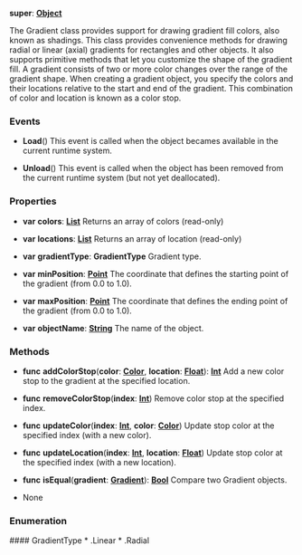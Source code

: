 **super**: **[Object](Object.md)**

The Gradient class provides support for drawing gradient fill colors, also known as shadings. This class provides convenience methods for drawing radial or linear (axial) gradients for rectangles and other objects. It also supports primitive methods that let you customize the shape of the gradient fill.
A gradient consists of two or more color changes over the range of the gradient shape. When creating a gradient object, you specify the colors and their locations relative to the start and end of the gradient. This combination of color and location is known as a color stop.

### Events

* **Load**()
This event is called when the object becames available in the current runtime system.

* **Unload**()
This event is called when the object has been removed from the current runtime system (but not yet deallocated).



### Properties

* **var** **colors**: **[List](../gravity/list.md)**
Returns an array of colors \(read-only\)

* **var** **locations**: **[List](../gravity/list.md)**
Returns an array of location \(read-only\)

* **var** **gradientType**: **GradientType**
Gradient type.

* **var** **minPosition**: **[Point](Point.md)**
The coordinate that defines the starting point of the gradient (from 0.0 to 1.0).

* **var** **maxPosition**: **[Point](Point.md)**
The coordinate that defines the ending point of the gradient (from 0.0 to 1.0).

* **var** **objectName**: **[String](../gravity/string.md)**
The name of the object.



### Methods

* **func** **addColorStop**(**color**: **[Color](Color.md)**, **location**: **[Float](../gravity/float.md)**): <strong>[Int](../gravity/int.md)</strong> 
Add a new color stop to the gradient at the specified location.

* **func** **removeColorStop**(**index**: **[Int](../gravity/int.md)**)
Remove color stop at the specified index.

* **func** **updateColor**(**index**: **[Int](../gravity/int.md)**, **color**: **[Color](Color.md)**)
Update stop color at the specified index (with a new color).

* **func** **updateLocation**(**index**: **[Int](../gravity/int.md)**, **location**: **[Float](../gravity/float.md)**)
Update stop color at the specified index (with a new location).

* **func** **isEqual**(**gradient**: **[Gradient](Gradient.md)**): <strong>[Bool](../gravity/bool.md)</strong> 
Compare two Gradient objects.



* None

### Enumeration

<div name="_enum_GradientType"></div>
#### GradientType
 * .Linear
 * .Radial



